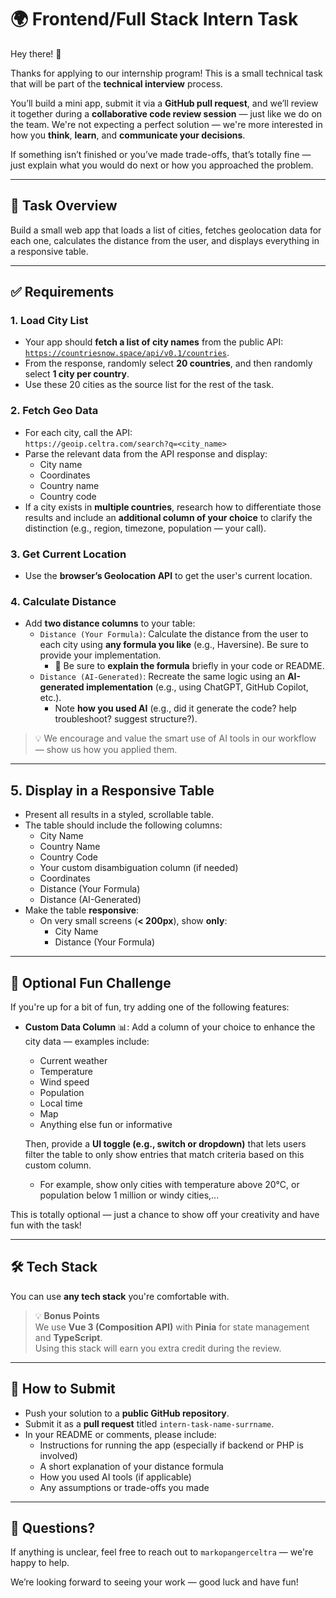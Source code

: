 # 🌍 Frontend/Full Stack Intern Task

Hey there! 👋

Thanks for applying to our internship program! This is a small technical task that will be part of the **technical interview** process.

You’ll build a mini app, submit it via a **GitHub pull request**, and we’ll review it together during a **collaborative code review session** — just like we do on the team. We're not expecting a perfect solution — we're more interested in how you **think**, **learn**, and **communicate your decisions**.

If something isn’t finished or you’ve made trade-offs, that’s totally fine — just explain what you would do next or how you approached the problem.

---

## 🧠 Task Overview

Build a small web app that loads a list of cities, fetches geolocation data for each one, calculates the distance from the user, and displays everything in a responsive table.

---

## ✅ Requirements

### 1. Load City List
- Your app should **fetch a list of city names** from the public API:
  [`https://countriesnow.space/api/v0.1/countries`](https://countriesnow.space/api/v0.1/countries).
- From the response, randomly select **20 countries**, and then randomly select **1 city per country**.
- Use these 20 cities as the source list for the rest of the task.

### 2. Fetch Geo Data
- For each city, call the API:  
  `https://geoip.celtra.com/search?q=<city_name>`
- Parse the relevant data from the API response and display:
  - City name
  - Coordinates
  - Country name
  - Country code
- If a city exists in **multiple countries**, research how to differentiate those results and include an **additional column of your choice** to clarify the distinction (e.g., region, timezone, population — your call).

### 3. Get Current Location
- Use the **browser’s Geolocation API** to get the user's current location.

### 4. Calculate Distance
- Add **two distance columns** to your table:
  - `Distance (Your Formula)`: Calculate the distance from the user to each city using **any formula you like** (e.g., Haversine). Be sure to provide your implementation.
    - 📌 Be sure to **explain the formula** briefly in your code or README.
  - `Distance (AI-Generated)`: Recreate the same logic using an **AI-generated implementation** (e.g., using ChatGPT, GitHub Copilot, etc.).
    - Note **how you used AI** (e.g., did it generate the code? help troubleshoot? suggest structure?).

> 💡 We encourage and value the smart use of AI tools in our workflow — show us how you applied them.

---

## 5. Display in a Responsive Table
- Present all results in a styled, scrollable table.
- The table should include the following columns:
  - City Name
  - Country Name
  - Country Code
  - Your custom disambiguation column (if needed)
  - Coordinates
  - Distance (Your Formula)
  - Distance (AI-Generated)
- Make the table **responsive**:
  - On very small screens (**< 200px**), show **only**:
    - City Name
    - Distance (Your Formula)

---

## 🎯 Optional Fun Challenge

If you're up for a bit of fun, try adding one of the following features:

- **Custom Data Column** 📊: Add a column of your choice to enhance the city data — examples include:
  - Current weather
  - Temperature
  - Wind speed
  - Population
  - Local time
  - Map
  - Anything else fun or informative

  Then, provide a **UI toggle (e.g., switch or dropdown)** that lets users filter the table to only show entries that match criteria based on this custom column.
  - For example, show only cities with temperature above 20°C, or population below 1 million or windy cities,...

This is totally optional — just a chance to show off your creativity and have fun with the task!

---

## 🛠️ Tech Stack

You can use **any tech stack** you're comfortable with.

> 💡 **Bonus Points**  
> We use **Vue 3 (Composition API)** with **Pinia** for state management and **TypeScript**.  
> Using this stack will earn you extra credit during the review.

---

## 🚀 How to Submit

- Push your solution to a **public GitHub repository**.
- Submit it as a **pull request** titled `intern-task-name-surrname`.
- In your README or comments, please include:
  - Instructions for running the app (especially if backend or PHP is involved)
  - A short explanation of your distance formula
  - How you used AI tools (if applicable)
  - Any assumptions or trade-offs you made

---

## 💬 Questions?

If anything is unclear, feel free to reach out to `markopangerceltra` — we're happy to help.

We’re looking forward to seeing your work — good luck and have fun!

